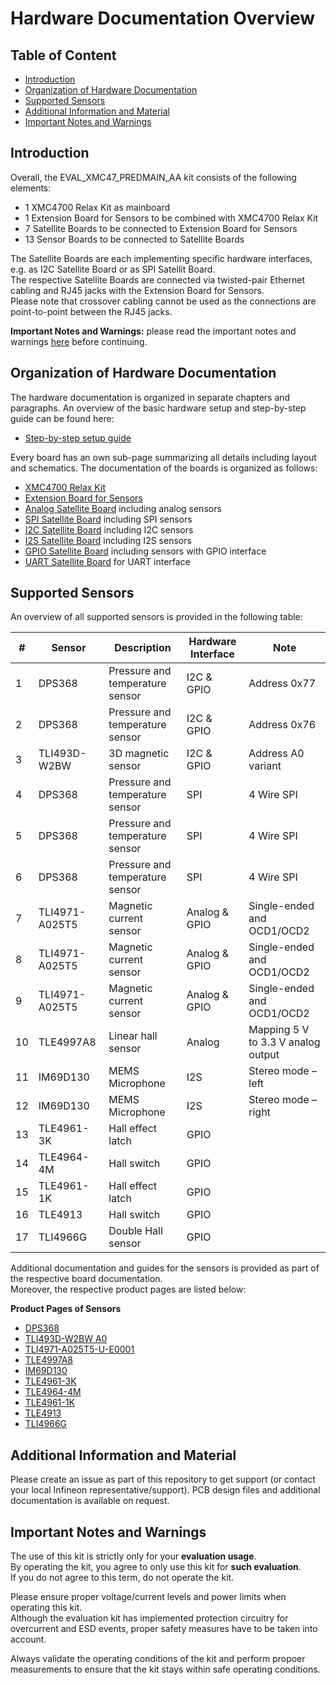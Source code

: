 # Hardware Documentation Overview <!-- omit in toc -->

## Table of Content <!-- omit in toc -->
- [Introduction](#introduction)
- [Organization of Hardware Documentation](#organization-of-hardware-documentation)
- [Supported Sensors](#supported-sensors)
- [Additional Information and Material](#additional-information-and-material)
- [Important Notes and Warnings](#important-notes-and-warnings)

## Introduction
Overall, the EVAL_XMC47_PREDMAIN_AA kit consists of the following elements:

* 1 XMC4700 Relax Kit as mainboard
* 1 Extension Board for Sensors to be combined with XMC4700 Relax Kit
* 7 Satellite Boards to be connected to Extension Board for Sensors
* 13 Sensor Boards to be connected to Satellite Boards

The Satellite Boards are each implementing specific hardware interfaces, e.g. as I2C Satellite Board or as SPI Satellit Board.  
The respective Satellite Boards are connected via twisted-pair Ethernet cabling and RJ45 jacks with the Extension Board for Sensors.  
Please note that crossover cabling cannot be used as the connections are point-to-point between the RJ45 jacks.  

**Important Notes and Warnings:** please read the important notes and warnings [here](#important-notes-and-warnings) before continuing.

## Organization of Hardware Documentation
The hardware documentation is organized in separate chapters and paragraphs.
An overview of the basic hardware setup and step-by-step guide can be found here:

* [Step-by-step setup guide](./02_Setup.md)

Every board has an own sub-page summarizing all details including layout and schematics.
The documentation of the boards is organized as follows:

* [XMC4700 Relax Kit](./10_XMC4700RelaxKit.md)
* [Extension Board for Sensors](./03_ExtensionBoard.md)
* [Analog Satellite Board](./04_AnalogSatelliteBoard.md) including analog sensors
* [SPI Satellite Board](./05_SPISatelliteBoard.md) including SPI sensors
* [I2C Satellite Board](./06_I2CSatelliteBoard.md) including I2C sensors
* [I2S Satellite Board](./07_I2SSatelliteBoard.md) including I2S sensors
* [GPIO Satellite Board](./08_GPIOSatelliteBoard.md) including sensors with GPIO interface
* [UART Satellite Board](./09_UARTSatelliteBoard.md) for UART interface

## Supported Sensors
An overview of all supported sensors is provided in the following table:

| #   | Sensor         | Description                     | Hardware Interface | Note                               |
| --- | -------------- | ------------------------------- | ------------------ | ---------------------------------- |
| 1   | DPS368         | Pressure and temperature sensor | I2C &amp; GPIO     | Address 0x77                       |
| 2   | DPS368         | Pressure and temperature sensor | I2C &amp; GPIO     | Address 0x76                       |
| 3   | TLI493D-W2BW   | 3D magnetic sensor              | I2C &amp; GPIO     | Address A0 variant                 |
| 4   | DPS368         | Pressure and temperature sensor | SPI                | 4 Wire SPI                         |
| 5   | DPS368         | Pressure and temperature sensor | SPI                | 4 Wire SPI                         |
| 6   | DPS368         | Pressure and temperature sensor | SPI                | 4 Wire SPI                         |
| 7   | TLI4971-A025T5 | Magnetic current sensor         | Analog &amp; GPIO  | Single-ended and OCD1/OCD2         |
| 8   | TLI4971-A025T5 | Magnetic current sensor         | Analog &amp; GPIO  | Single-ended and OCD1/OCD2         |
| 9   | TLI4971-A025T5 | Magnetic current sensor         | Analog &amp; GPIO  | Single-ended and OCD1/OCD2         |
| 10  | TLE4997A8      | Linear hall sensor              | Analog             | Mapping 5 V to 3.3 V analog output |
| 11  | IM69D130       | MEMS Microphone                 | I2S                | Stereo mode – left                 |
| 12  | IM69D130       | MEMS Microphone                 | I2S                | Stereo mode – right                |
| 13  | TLE4961-3K     | Hall effect latch               | GPIO               |                                    |
| 14  | TLE4964-4M     | Hall switch                     | GPIO               |                                    |
| 15  | TLE4961-1K     | Hall effect latch               | GPIO               |                                    |
| 16  | TLE4913        | Hall switch                     | GPIO               |                                    |
| 17  | TLI4966G       | Double Hall sensor              | GPIO               |                                    |

Additional documentation and guides for the sensors is provided as part of the respective board documentation.  
Moreover, the respective product pages are listed below:

**Product Pages of Sensors**
* [DPS368](https://www.infineon.com/cms/en/product/sensor/pressure-sensors/pressure-sensors-for-iot/dps368/)
* [TLI493D-W2BW A0](https://www.infineon.com/cms/en/product/sensor/magnetic-sensors/magnetic-position-sensors/3d-magnetics/tli493d-w2bw-a0/)
* [TLI4971-A025T5-U-E0001](https://www.infineon.com/cms/en/product/sensor/current-sensors/tli4971-a025t5-u-e0001/)
* [TLE4997A8](https://www.infineon.com/cms/en/product/sensor/magnetic-sensors/magnetic-position-sensors/linear-halls/tle4997a8/)
* [IM69D130](https://www.infineon.com/cms/en/product/sensor/mems-microphones/mems-microphones-for-consumer/im69d130/)
* [TLE4961-3K](https://www.infineon.com/cms/en/product/sensor/magnetic-sensors/magnetic-position-sensors/hall-switches/tle4961-3k/)
* [TLE4964-4M](https://www.infineon.com/cms/en/product/sensor/magnetic-sensors/magnetic-position-sensors/hall-switches/tle4964-4m/) 
* [TLE4961-1K](https://www.infineon.com/cms/en/product/sensor/magnetic-sensors/magnetic-position-sensors/hall-switches/tle4961-1k/) 
* [TLE4913](https://www.infineon.com/cms/en/product/sensor/magnetic-sensors/magnetic-position-sensors/hall-switches/tle4913/)
* [TLI4966G](https://www.infineon.com/cms/en/product/sensor/magnetic-sensors/magnetic-position-sensors/hall-switches/tli4966g/)

## Additional Information and Material
Please create an issue as part of this repository to get support (or contact your local Infineon representative/support).
PCB design files and additional documentation is available on request.

## Important Notes and Warnings
The use of this kit is strictly only for your **evaluation usage**.  
By operating the kit, you agree to only use this kit for **such evaluation**.  
If you do not agree to this term, do not operate the kit.

Please ensure proper voltage/current levels and power limits when operating this kit.  
Although the evaluation kit has implemented protection circuitry for overcurrent and ESD events, proper safety measures have to be taken into account.

Always validate the operating conditions of the kit and perform propoer measurements to ensure that the kit stays within safe operating conditions.
